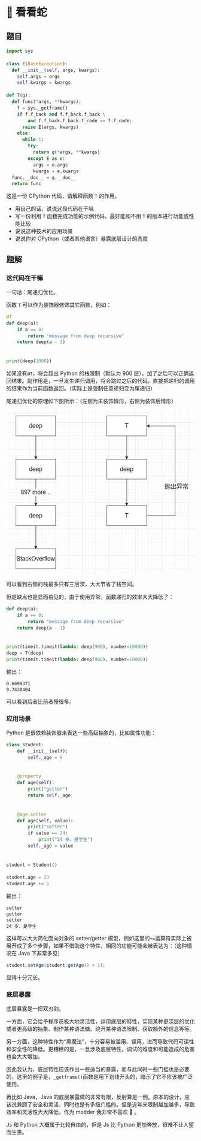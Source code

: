 # 🐍 看看蛇

## 题目

```python
import sys

class E(BaseException):  
  def __init__(self, args, kwargs):
    self.args = args
    self.kwargs = kwargs

def T(g):  
  def func(*args, **kwargs):
    f = sys._getframe()
    if f.f_back and f.f_back.f_back \
        and f.f_back.f_back.f_code == f.f_code:
      raise E(args, kwargs)
    else:
      while 1:
        try:
          return g(*args, **kwargs)
        except E as e:
          args = e.args
          kwargs = e.kwargs
  func.__doc__ = g.__doc__
  return func
```

这是一份 CPython 代码，请解释函数 `T` 的作用。

- 用自己的话，说说这段代码在干嘛
- 写一份利用 `T` 函数完成功能的示例代码，最好能和不用 `T` 的版本进行功能或性能比较
- 说说这种技术的应用场景
- 说说你对 CPython（或者其他语言）暴露底层设计的态度

## 题解

### 这代码在干嘛

一句话：尾递归优化。

函数 `T` 可以作为装饰器修饰其它函数，例如：

```python
@T
def deep(a):
    if a == 0:
        return "message from deep recursive"
    return deep(a - 1)


print(deep(1000))
```

如果没有`@T`，将会超出 Python 的栈限制（默认为 900 层），加了之后可以正确返回结果。副作用是，一旦发生递归调用，将会跳过之后的代码，直接把递归的调用的结果作为当前函数返回。（实际上是强制任意递归变为尾递归）

尾递归优化的原理如下图所示：（左侧为未装饰情形，右侧为装饰后情形）

![](5.png)

可以看到右侧的栈最多只有三层深，大大节省了栈空间。

但是缺点也是显而易见的，由于使用异常，函数递归的效率大大降低了：

```python
def deep(a):
    if a == 0:
        return "message from deep recursive"
    return deep(a - 1)


print(timeit.timeit(lambda: deep(900), number=10000))
deep = T(deep)
print(timeit.timeit(lambda: deep(900), number=10000))
```

输出：

```
0.6699371
9.7430404
```

可以看到后者比前者慢很多。

### 应用场景

Python 是很依赖装饰器来表达一些高级抽象的，比如属性功能：

```python
class Student:
    def __init__(self):
        self._age = 0


    @property
    def age(self):
        print("getter")
        return self._age


    @age.setter
    def age(self, value):
        print("setter")
        if value == 24:
            print("24 岁，是学生")
        self._age = value


student = Student()

student.age = 23
student.age += 1
```

输出：

```
setter
getter
setter
24 岁，是学生
```

这样可以大大简化面向对象的 setter/getter 模型，例如这里的`+=`运算符实际上被展开成了多个步骤，如果不借助这个特性，相同的功能可能会被表达为：（这种情况在 Java 下非常多见）

```java
student.setAge(student.getAge() + 1);
```

显得十分冗长。

### 底层暴露

底层暴露是一把双刃剑。

一方面，它会给予程序员极大地灵活性，运用底层的特性，实现某种更深层的优化或者更高级的抽象、制作某种语法糖、绕开某种语法限制、获取额外的信息等等。

另一方面，这种特性作为“黑魔法”，十分容易被滥用、误用，进而导致代码可读性和安全性的降低。更糟糕的是，一旦涉及底层特性，调试的难度和可能造成的危害也会大大增加。

因此我认为，底层特性应该作出一些适当的暴露，而与此同时一些门槛也是必要的，这里的例子是，`_getframe()`函数是用下划线开头的，暗示了它不应该被广泛使用。

再比如 Java，Java 的底层暴露做的非常有限，反射算是一例。原本的设计，应该说兼顾了安全和灵活，同时也是有多级门槛的。但是近年来限制越加越多，导致效率和灵活性大大降低，作为 modder 我非常不喜欢 :facepunch: 。

Js 和 Python 大概属于比较自由的，但是 Js 比 Python 更加奔放，很难不让人望而生畏。